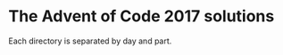 The Advent of Code 2017 solutions
=================================

Each directory is separated by day and part.
